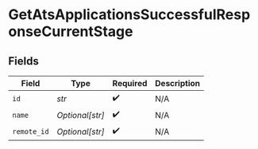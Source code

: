 # GetAtsApplicationsSuccessfulResponseCurrentStage


## Fields

| Field              | Type               | Required           | Description        |
| ------------------ | ------------------ | ------------------ | ------------------ |
| `id`               | *str*              | :heavy_check_mark: | N/A                |
| `name`             | *Optional[str]*    | :heavy_check_mark: | N/A                |
| `remote_id`        | *Optional[str]*    | :heavy_check_mark: | N/A                |